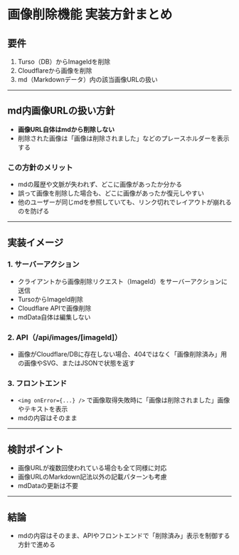 # 画像削除機能 実装方針まとめ

## 要件
1. Turso（DB）からImageIdを削除
2. Cloudflareから画像を削除
3. md（Markdownデータ）内の該当画像URLの扱い

---

## md内画像URLの扱い方針

- **画像URL自体はmdから削除しない**
- 削除された画像は「画像は削除されました」などのプレースホルダーを表示する

### この方針のメリット
- mdの履歴や文脈が失われず、どこに画像があったか分かる
- 誤って画像を削除した場合も、どこに画像があったか復元しやすい
- 他のユーザーが同じmdを参照していても、リンク切れでレイアウトが崩れるのを防げる

---

## 実装イメージ

### 1. サーバーアクション
- クライアントから画像削除リクエスト（ImageId）をサーバーアクションに送信
- TursoからImageId削除
- Cloudflare APIで画像削除
- mdData自体は編集しない

### 2. API（/api/images/[imageId]）
- 画像がCloudflare/DBに存在しない場合、404ではなく「画像削除済み」用の画像やSVG、またはJSONで状態を返す

### 3. フロントエンド
- `<img onError={...} />` で画像取得失敗時に「画像は削除されました」画像やテキストを表示
- mdの内容はそのまま

---

## 検討ポイント
- 画像URLが複数回使われている場合も全て同様に対応
- 画像URLのMarkdown記法以外の記載パターンも考慮
- mdDataの更新は不要

---

## 結論
- mdの内容はそのまま、APIやフロントエンドで「削除済み」表示を制御する方針で進める
